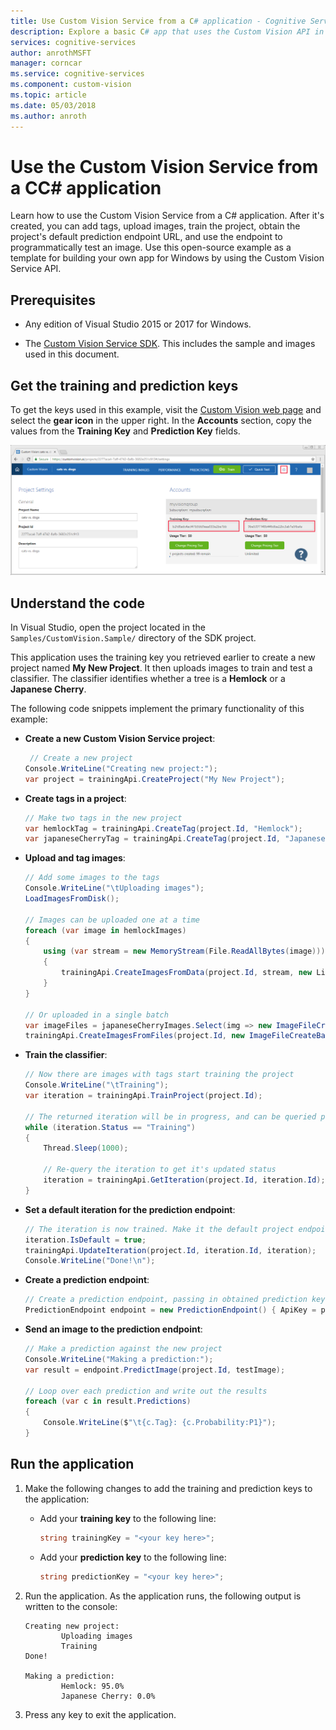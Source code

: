 ```yaml
---
title: Use Custom Vision Service from a C# application - Cognitive Services | Microsoft Docs
description: Explore a basic C# app that uses the Custom Vision API in Microsoft Cognitive Services. Create a project, add tags, upload images, train your project, and make a prediction by using the default endpoint.
services: cognitive-services
author: anrothMSFT
manager: corncar
ms.service: cognitive-services
ms.component: custom-vision
ms.topic: article
ms.date: 05/03/2018
ms.author: anroth
---
```

# Use the Custom Vision Service from a CC&#35; application

Learn how to use the Custom Vision Service from a C# application. After it's created, you can add tags, upload images, train the project, obtain the project's default prediction endpoint URL, and use the endpoint to programmatically test an image. Use this open-source example as a template for building your own app for Windows by using the Custom Vision Service API.

## Prerequisites

* Any edition of Visual Studio 2015 or 2017 for Windows.

* The [Custom Vision Service SDK](http://github.com/Microsoft/Cognitive-CustomVision-Windows/). This includes the sample and images used in this document.

## Get the training and prediction keys

To get the keys used in this example, visit the [Custom Vision web page](https://customvision.ai) and select the __gear icon__ in the upper right. In the __Accounts__ section, copy the values from the __Training Key__ and __Prediction Key__ fields.

![Image of the keys UI](./media/csharp-tutorial/training-prediction-keys.png)

## Understand the code

In Visual Studio, open the project located in the `Samples/CustomVision.Sample/` directory of the SDK project.

This application uses the training key you retrieved earlier to create a new project named __My New Project__. It then uploads images to train and test a classifier. The classifier identifies whether a tree is a __Hemlock__ or a __Japanese Cherry__.

The following code snippets implement the primary functionality of this example:

* __Create a new Custom Vision Service project__:

    ```csharp
     // Create a new project
    Console.WriteLine("Creating new project:");
    var project = trainingApi.CreateProject("My New Project");
    ```

* __Create tags in a project__:

    ```csharp
    // Make two tags in the new project
    var hemlockTag = trainingApi.CreateTag(project.Id, "Hemlock");
    var japaneseCherryTag = trainingApi.CreateTag(project.Id, "Japanese Cherry");
    ```

* __Upload and tag images__:

    ```csharp
    // Add some images to the tags
    Console.WriteLine("\tUploading images");
    LoadImagesFromDisk();

    // Images can be uploaded one at a time
    foreach (var image in hemlockImages)
    {
        using (var stream = new MemoryStream(File.ReadAllBytes(image)))
        {
            trainingApi.CreateImagesFromData(project.Id, stream, new List<string>() { hemlockTag.Id.ToString() });
        }
    }

    // Or uploaded in a single batch 
    var imageFiles = japaneseCherryImages.Select(img => new ImageFileCreateEntry(Path.GetFileName(img), File.ReadAllBytes(img))).ToList();
    trainingApi.CreateImagesFromFiles(project.Id, new ImageFileCreateBatch(imageFiles, new List<Guid>() { japaneseCherryTag.Id }));
    ```

* __Train the classifier__:

    ```csharp
    // Now there are images with tags start training the project
    Console.WriteLine("\tTraining");
    var iteration = trainingApi.TrainProject(project.Id);

    // The returned iteration will be in progress, and can be queried periodically to see when it has completed
    while (iteration.Status == "Training")
    {
        Thread.Sleep(1000);

        // Re-query the iteration to get it's updated status
        iteration = trainingApi.GetIteration(project.Id, iteration.Id);
    }
    ```

* __Set a default iteration for the prediction endpoint__:

    ```csharp
    // The iteration is now trained. Make it the default project endpoint
    iteration.IsDefault = true;
    trainingApi.UpdateIteration(project.Id, iteration.Id, iteration);
    Console.WriteLine("Done!\n");
    ```

* __Create a prediction endpoint__:

    ```csharp
    // Create a prediction endpoint, passing in obtained prediction key
    PredictionEndpoint endpoint = new PredictionEndpoint() { ApiKey = predictionKey };
    ```

* __Send an image to the prediction endpoint__:

    ```csharp
    // Make a prediction against the new project
    Console.WriteLine("Making a prediction:");
    var result = endpoint.PredictImage(project.Id, testImage);

    // Loop over each prediction and write out the results
    foreach (var c in result.Predictions)
    {
        Console.WriteLine($"\t{c.Tag}: {c.Probability:P1}");
    }
    ```

## Run the application

1. Make the following changes to add the training and prediction keys to the application:

    * Add your __training key__ to the following line:

        ```csharp
        string trainingKey = "<your key here>";
        ```

    * Add your __prediction key__ to the following line:

        ```csharp
        string predictionKey = "<your key here>";
        ```

2. Run the application. As the application runs, the following output is written to the console:

    ```
    Creating new project:
            Uploading images
            Training
    Done!

    Making a prediction:
            Hemlock: 95.0%
            Japanese Cherry: 0.0%
    ```

3. Press any key to exit the application.
